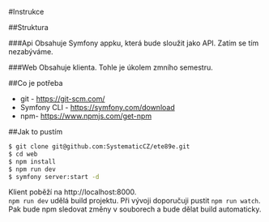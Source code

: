 #Instrukce

##Struktura

###Api
Obsahuje Symfony appku, která bude sloužit jako API. Zatím se tím nezabýváme.

###Web
Obsahuje klienta. Tohle je úkolem zmního semestru.

##Co je potřeba
* git - https://git-scm.com/
* Symfony CLI - https://symfony.com/download
* npm- https://www.npmjs.com/get-npm

##Jak to pustím
```bash
$ git clone git@github.com:SystematicCZ/ete89e.git
$ cd web
$ npm install
$ npm run dev
$ symfony server:start -d
```
Klient poběží na http://localhost:8000. <br>
`npm run dev` udělá build projektu. Při vývoji doporučuji pustit `npm run watch`. Pak bude npm sledovat změny v souborech a bude dělat build automaticky.

